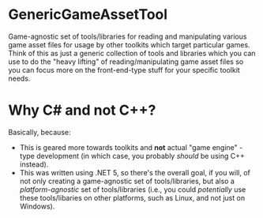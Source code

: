 # GenericGameAssetTool
Game-agnostic set of tools/libraries for reading and manipulating various game asset files for usage by other toolkits which target particular games.  Think of this as just a generic collection of tools and libraries which you can use to do the "heavy lifting" of reading/manipulating game asset files so you can focus more on the front-end-type stuff for your specific toolkit needs.

# Why C# and not C++?
Basically, because:

* This is geared more towards toolkits and **not** actual "game engine" -type development (in which case, you probably _should_ be using C++ instead).
* This was written using .NET 5, so there's the overall goal, if you will, of not only creating a game-agnostic set of tools/libraries, but also a _platform-agnostic_ set of tools/libraries (i.e., you could _potentially_ use these tools/libaries on other platforms, such as Linux, and not just on Windows).
